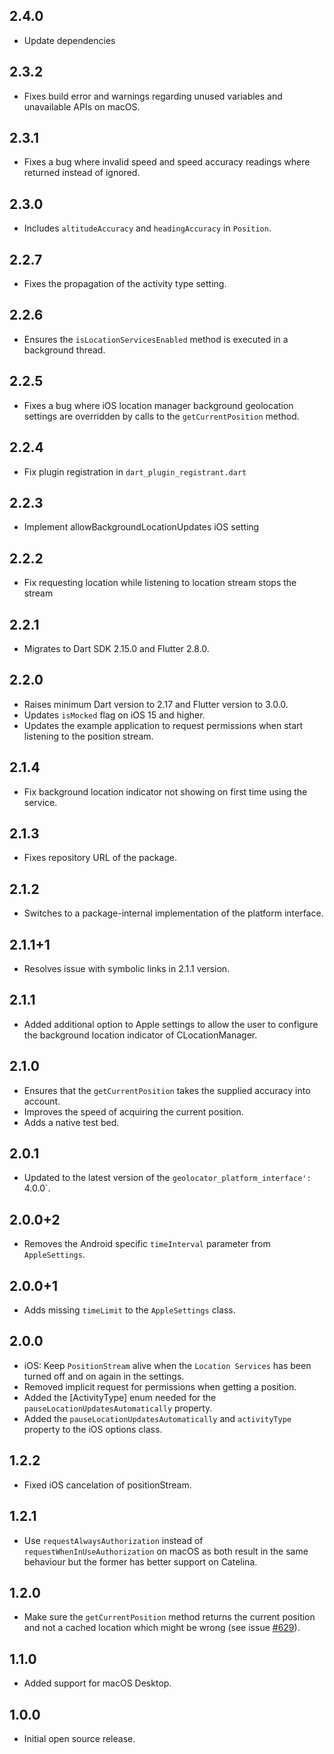 ## 2.4.0

- Update dependencies

## 2.3.2

* Fixes build error and warnings regarding unused variables and unavailable APIs on macOS.

## 2.3.1

* Fixes a bug where invalid speed and speed accuracy readings where returned instead of ignored.

## 2.3.0

* Includes `altitudeAccuracy` and `headingAccuracy` in `Position`.

## 2.2.7

* Fixes the propagation of the activity type setting.

## 2.2.6

* Ensures the `isLocationServicesEnabled` method is executed in a background thread.

## 2.2.5

* Fixes a bug where iOS location manager background geolocation settings are overridden by calls to the `getCurrentPosition` method.

## 2.2.4

* Fix plugin registration in `dart_plugin_registrant.dart`

## 2.2.3

* Implement allowBackgroundLocationUpdates iOS setting

## 2.2.2

* Fix requesting location while listening to location stream stops the stream

## 2.2.1

* Migrates to Dart SDK 2.15.0 and Flutter 2.8.0.

## 2.2.0

* Raises minimum Dart version to 2.17 and Flutter version to 3.0.0.
* Updates `isMocked` flag on iOS 15 and higher.
* Updates the example application to request permissions when start listening to the position stream.

## 2.1.4

* Fix background location indicator not showing on first time using the service.

## 2.1.3

* Fixes repository URL of the package.

## 2.1.2

* Switches to a package-internal implementation of the platform interface.

## 2.1.1+1

* Resolves issue with symbolic links in 2.1.1 version.

## 2.1.1

* Added additional option to Apple settings to allow the user to configure the background location indicator of CLocationManager.

## 2.1.0

* Ensures that the `getCurrentPosition` takes the supplied accuracy into account.
* Improves the speed of acquiring the current position.
* Adds a native test bed.

## 2.0.1

* Updated to the latest version of the `geolocator_platform_interface': `4.0.0`.

## 2.0.0+2

* Removes the Android specific `timeInterval` parameter from `AppleSettings`.

## 2.0.0+1

* Adds missing `timeLimit` to the `AppleSettings` class.

## 2.0.0

* iOS: Keep `PositionStream` alive when the `Location Services` has been turned off and on again in the settings.
* Removed implicit request for permissions when getting a position.
* Added the [ActivityType] enum needed for the `pauseLocationUpdatesAutomatically` property.
* Added the `pauseLocationUpdatesAutomatically` and `activityType` property to the iOS options class.

## 1.2.2

* Fixed iOS cancelation of positionStream.

## 1.2.1

* Use `requestAlwaysAuthorization` instead of `requestWhenInUseAuthorization` on macOS as both result in the same behaviour but the former has better support on Catelina.

## 1.2.0

* Make sure the `getCurrentPosition` method returns the current position and not a cached location which might be wrong (see issue [#629](https://github.com/Baseflow/flutter-geolocator/issues/629)).

## 1.1.0

* Added support for macOS Desktop.

## 1.0.0

* Initial open source release.
